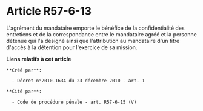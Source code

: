 # Article R57-6-13

L'agrément du mandataire emporte le bénéfice de la confidentialité des entretiens et de la correspondance entre le mandataire
agréé et la personne détenue qui l'a désigné ainsi que l'attribution au mandataire d'un titre d'accès à la détention pour
l'exercice de sa mission.

**Liens relatifs à cet article**

	**Créé par**:

	  - Décret n°2010-1634 du 23 décembre 2010 - art. 1

	**Cité par**:

	  - Code de procédure pénale - art. R57-6-15 (V)
